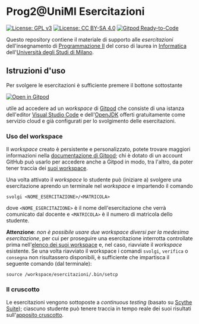 # Prog2@UniMI Esercitazioni

[![License: GPL v3](https://img.shields.io/badge/License-GPL%20v3-blue.svg)](http://www.gnu.org/licenses/gpl-3.0)
[![License: CC BY-SA 4.0](https://img.shields.io/badge/License-CC%20BY--SA%204.0-blue.svg)](http://creativecommons.org/licenses/by-sa/4.0/)
[![Gitpod Ready-to-Code](https://img.shields.io/badge/Gitpod-ready--to--code-blue?logo=gitpod)](https://bit.ly/34lXYkT)

Questo repository contiene il materiale di supporto alle *esercitazioni*
dell'insegnamento di [Programmazione II](https://prog2.di.unimi.it/) del corso
di laurea in [Informatica](https://informatica.cdl.unimi.it/it) dell'[Università
degli Studi di Milano](http://www.unimi.it/).

## Istruzioni d'uso

Per svolgere le esercitazioni è sufficiente premere il bottone sottostante

[![Open in Gitpod](https://gitpod.io/button/open-in-gitpod.svg)](https://bit.ly/34lXYkT)

utile ad accedere ad un *workspace* di [Gitpod](https://www.gitpod.io/) che
consiste di una istanza dell'editor [Visual Studio
Code](https://code.visualstudio.com/) e
dell'[OpenJDK](https://openjdk.java.net/) offerti gratuitamente come servizio
cloud e già configurati per lo svolgimento delle esercitazioni.

### Uso del workspace

Il *workspace* creato è persistente e personalizzato, potete trovare maggiori
informazioni nella [documentazione di Gitpod](https://www.gitpod.io/docs/); chi
è dotato di un account GitHub può usarlo per accedere anche a Gitpod in modo,
tra l'altro, da poter tener traccia dei [suoi
workspace](https://gitpod.io/workspaces/).

Una volta attivato il *workspace* lo studente può (iniziare a) svolgere una
esercitazione aprendo un terminale nel *workspace* e impartendo il comando

    svolgi <NOME_ESERCITAZIONE>/<MATRICOLA>

dove `<NOME_ESERCITAZIONE>` è il nome dell'esercitazione che verrà comunicato
dal docente e `<MATRICOLA>` è il numero di matricola dello studente.

**Attenzione**: *non è possibile usare due workspace diversi per la medesima
esercitazione*, per cui per proseguire una esercitazione interrotta controllate
prima nell'[elenco dei suoi workspace](https://gitpod.io/workspaces/) e, nel
caso, riavviate il *workspace* esistente. Se una volta riavviato il workspace i
comandi `svolgi`, `verifica` o `consegna` non risultassero disponibili, è
sufficiente che impartisca il seguente comando (dal terminale):

    source /workspace/esercitazioni/.bin/setcp

### Il cruscotto

Le esercitazioni vengono sottoposte a *continuous testing* (basato su [Scythe
Suite](https://github.com/scythe-suite)); ciascuno studente può tenere traccia
in tempo reale dei suoi risultati sull'[apposito
cruscotto](http://reaper.srv.di.unimi.it/st/prog2ese/).

